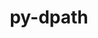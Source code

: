 ---
title: "py-dpath"
layout: cache
categories: [package, develop]
meta: {"versions": ["2.1.6"], "compilers": ["gcc@=7.3.1"], "oss": ["amzn2"], "platforms": ["linux"], "targets": ["aarch64", "neoverse_n1", "x86_64_v3"], "stacks": ["aws-isc", "aws-isc-aarch64", "root"], "num_specs": 21, "num_specs_by_stack": {"aws-isc-aarch64": 14, "root": 21, "aws-isc": 7}}
spec_details: [{"hash": "rn57zqaipcdeyrggbfz3i4gsvdpuxvz3", "compiler": "gcc@=7.3.1", "versions": ["2.1.6"], "os": "amzn2", "platform": "linux", "target": "aarch64", "variants": ["build_system=python_pip"], "stacks": ["aws-isc-aarch64", "root"], "size": "-", "tarball": "https://binaries.spack.io/develop/build_cache/linux-amzn2-aarch64/gcc-7.3.1/py-dpath-2.1.6/linux-amzn2-aarch64-gcc-7.3.1-py-dpath-2.1.6-rn57zqaipcdeyrggbfz3i4gsvdpuxvz3.spack"}, {"hash": "hwtckquqcwpmpaa46iu6xvq4n2wdi3fp", "compiler": "gcc@=7.3.1", "versions": ["2.1.6"], "os": "amzn2", "platform": "linux", "target": "aarch64", "variants": ["build_system=python_pip"], "stacks": ["aws-isc-aarch64", "root"], "size": "-", "tarball": "https://binaries.spack.io/develop/build_cache/linux-amzn2-aarch64/gcc-7.3.1/py-dpath-2.1.6/linux-amzn2-aarch64-gcc-7.3.1-py-dpath-2.1.6-hwtckquqcwpmpaa46iu6xvq4n2wdi3fp.spack"}, {"hash": "goua2zt3ixwjofkta4ejljjjqucwakso", "compiler": "gcc@=7.3.1", "versions": ["2.1.6"], "os": "amzn2", "platform": "linux", "target": "aarch64", "variants": ["build_system=python_pip"], "stacks": ["aws-isc-aarch64", "root"], "size": "-", "tarball": "https://binaries.spack.io/develop/build_cache/linux-amzn2-aarch64/gcc-7.3.1/py-dpath-2.1.6/linux-amzn2-aarch64-gcc-7.3.1-py-dpath-2.1.6-goua2zt3ixwjofkta4ejljjjqucwakso.spack"}, {"hash": "3hlinrwrk5ou3is2c6xv7da3xcpqmlis", "compiler": "gcc@=7.3.1", "versions": ["2.1.6"], "os": "amzn2", "platform": "linux", "target": "aarch64", "variants": ["build_system=python_pip"], "stacks": ["aws-isc-aarch64", "root"], "size": "-", "tarball": "https://binaries.spack.io/develop/build_cache/linux-amzn2-aarch64/gcc-7.3.1/py-dpath-2.1.6/linux-amzn2-aarch64-gcc-7.3.1-py-dpath-2.1.6-3hlinrwrk5ou3is2c6xv7da3xcpqmlis.spack"}, {"hash": "a7xbzcmycffa5u7olkk7bhhxzul2dyvd", "compiler": "gcc@=7.3.1", "versions": ["2.1.6"], "os": "amzn2", "platform": "linux", "target": "aarch64", "variants": ["build_system=python_pip"], "stacks": ["aws-isc-aarch64", "root"], "size": "-", "tarball": "https://binaries.spack.io/develop/build_cache/linux-amzn2-aarch64/gcc-7.3.1/py-dpath-2.1.6/linux-amzn2-aarch64-gcc-7.3.1-py-dpath-2.1.6-a7xbzcmycffa5u7olkk7bhhxzul2dyvd.spack"}, {"hash": "umjcqjno4scidkapiwehebhq4wewn6cs", "compiler": "gcc@=7.3.1", "versions": ["2.1.6"], "os": "amzn2", "platform": "linux", "target": "aarch64", "variants": ["build_system=python_pip"], "stacks": ["aws-isc-aarch64", "root"], "size": "-", "tarball": "https://binaries.spack.io/develop/build_cache/linux-amzn2-aarch64/gcc-7.3.1/py-dpath-2.1.6/linux-amzn2-aarch64-gcc-7.3.1-py-dpath-2.1.6-umjcqjno4scidkapiwehebhq4wewn6cs.spack"}, {"hash": "vzqnjcs6e5l6cuillz7w5qxcwnlt6de7", "compiler": "gcc@=7.3.1", "versions": ["2.1.6"], "os": "amzn2", "platform": "linux", "target": "aarch64", "variants": ["build_system=python_pip"], "stacks": ["aws-isc-aarch64", "root"], "size": "-", "tarball": "https://binaries.spack.io/develop/build_cache/linux-amzn2-aarch64/gcc-7.3.1/py-dpath-2.1.6/linux-amzn2-aarch64-gcc-7.3.1-py-dpath-2.1.6-vzqnjcs6e5l6cuillz7w5qxcwnlt6de7.spack"}, {"hash": "b5tk2rj2zn4zgqxtybtgrw7jmgotmsto", "compiler": "gcc@=7.3.1", "versions": ["2.1.6"], "os": "amzn2", "platform": "linux", "target": "neoverse_n1", "variants": ["build_system=python_pip"], "stacks": ["aws-isc-aarch64", "root"], "size": "-", "tarball": "https://binaries.spack.io/develop/build_cache/linux-amzn2-neoverse_n1/gcc-7.3.1/py-dpath-2.1.6/linux-amzn2-neoverse_n1-gcc-7.3.1-py-dpath-2.1.6-b5tk2rj2zn4zgqxtybtgrw7jmgotmsto.spack"}, {"hash": "h6hk345goodfs3cckavcq7dwyupuvbos", "compiler": "gcc@=7.3.1", "versions": ["2.1.6"], "os": "amzn2", "platform": "linux", "target": "neoverse_n1", "variants": ["build_system=python_pip"], "stacks": ["aws-isc-aarch64", "root"], "size": "-", "tarball": "https://binaries.spack.io/develop/build_cache/linux-amzn2-neoverse_n1/gcc-7.3.1/py-dpath-2.1.6/linux-amzn2-neoverse_n1-gcc-7.3.1-py-dpath-2.1.6-h6hk345goodfs3cckavcq7dwyupuvbos.spack"}, {"hash": "hfkyranysl3meuiq7ebbmocdsr7juog7", "compiler": "gcc@=7.3.1", "versions": ["2.1.6"], "os": "amzn2", "platform": "linux", "target": "neoverse_n1", "variants": ["build_system=python_pip"], "stacks": ["aws-isc-aarch64", "root"], "size": "-", "tarball": "https://binaries.spack.io/develop/build_cache/linux-amzn2-neoverse_n1/gcc-7.3.1/py-dpath-2.1.6/linux-amzn2-neoverse_n1-gcc-7.3.1-py-dpath-2.1.6-hfkyranysl3meuiq7ebbmocdsr7juog7.spack"}, {"hash": "fazigacghb3aruxvtbniax5id52ia5ef", "compiler": "gcc@=7.3.1", "versions": ["2.1.6"], "os": "amzn2", "platform": "linux", "target": "neoverse_n1", "variants": ["build_system=python_pip"], "stacks": ["aws-isc-aarch64", "root"], "size": "-", "tarball": "https://binaries.spack.io/develop/build_cache/linux-amzn2-neoverse_n1/gcc-7.3.1/py-dpath-2.1.6/linux-amzn2-neoverse_n1-gcc-7.3.1-py-dpath-2.1.6-fazigacghb3aruxvtbniax5id52ia5ef.spack"}, {"hash": "lcvofjssysd5touhc2jwmhjbahs3wmoq", "compiler": "gcc@=7.3.1", "versions": ["2.1.6"], "os": "amzn2", "platform": "linux", "target": "neoverse_n1", "variants": ["build_system=python_pip"], "stacks": ["aws-isc-aarch64", "root"], "size": "-", "tarball": "https://binaries.spack.io/develop/build_cache/linux-amzn2-neoverse_n1/gcc-7.3.1/py-dpath-2.1.6/linux-amzn2-neoverse_n1-gcc-7.3.1-py-dpath-2.1.6-lcvofjssysd5touhc2jwmhjbahs3wmoq.spack"}, {"hash": "jpdfsmf3syqmzgzltz53o4qgmy53k7qn", "compiler": "gcc@=7.3.1", "versions": ["2.1.6"], "os": "amzn2", "platform": "linux", "target": "neoverse_n1", "variants": ["build_system=python_pip"], "stacks": ["aws-isc-aarch64", "root"], "size": "-", "tarball": "https://binaries.spack.io/develop/build_cache/linux-amzn2-neoverse_n1/gcc-7.3.1/py-dpath-2.1.6/linux-amzn2-neoverse_n1-gcc-7.3.1-py-dpath-2.1.6-jpdfsmf3syqmzgzltz53o4qgmy53k7qn.spack"}, {"hash": "wpjpgwou6pqm3tzextgh77hkh5oylhho", "compiler": "gcc@=7.3.1", "versions": ["2.1.6"], "os": "amzn2", "platform": "linux", "target": "neoverse_n1", "variants": ["build_system=python_pip"], "stacks": ["aws-isc-aarch64", "root"], "size": "-", "tarball": "https://binaries.spack.io/develop/build_cache/linux-amzn2-neoverse_n1/gcc-7.3.1/py-dpath-2.1.6/linux-amzn2-neoverse_n1-gcc-7.3.1-py-dpath-2.1.6-wpjpgwou6pqm3tzextgh77hkh5oylhho.spack"}, {"hash": "rk3iibwgtdgj5f6j6vipsoilzze5fof6", "compiler": "gcc@=7.3.1", "versions": ["2.1.6"], "os": "amzn2", "platform": "linux", "target": "x86_64_v3", "variants": ["build_system=python_pip"], "stacks": ["aws-isc", "root"], "size": "-", "tarball": "https://binaries.spack.io/develop/build_cache/linux-amzn2-x86_64_v3/gcc-7.3.1/py-dpath-2.1.6/linux-amzn2-x86_64_v3-gcc-7.3.1-py-dpath-2.1.6-rk3iibwgtdgj5f6j6vipsoilzze5fof6.spack"}, {"hash": "hkz4porvwlfjq32hmdfyjdw3vm5vwt74", "compiler": "gcc@=7.3.1", "versions": ["2.1.6"], "os": "amzn2", "platform": "linux", "target": "x86_64_v3", "variants": ["build_system=python_pip"], "stacks": ["aws-isc", "root"], "size": "-", "tarball": "https://binaries.spack.io/develop/build_cache/linux-amzn2-x86_64_v3/gcc-7.3.1/py-dpath-2.1.6/linux-amzn2-x86_64_v3-gcc-7.3.1-py-dpath-2.1.6-hkz4porvwlfjq32hmdfyjdw3vm5vwt74.spack"}, {"hash": "mfydhslt5g7qugcu7midoods2bdo56mk", "compiler": "gcc@=7.3.1", "versions": ["2.1.6"], "os": "amzn2", "platform": "linux", "target": "x86_64_v3", "variants": ["build_system=python_pip"], "stacks": ["aws-isc", "root"], "size": "-", "tarball": "https://binaries.spack.io/develop/build_cache/linux-amzn2-x86_64_v3/gcc-7.3.1/py-dpath-2.1.6/linux-amzn2-x86_64_v3-gcc-7.3.1-py-dpath-2.1.6-mfydhslt5g7qugcu7midoods2bdo56mk.spack"}, {"hash": "6jl6zdyk63cm2jg3yilm4tul447knuw2", "compiler": "gcc@=7.3.1", "versions": ["2.1.6"], "os": "amzn2", "platform": "linux", "target": "x86_64_v3", "variants": ["build_system=python_pip"], "stacks": ["aws-isc", "root"], "size": "-", "tarball": "https://binaries.spack.io/develop/build_cache/linux-amzn2-x86_64_v3/gcc-7.3.1/py-dpath-2.1.6/linux-amzn2-x86_64_v3-gcc-7.3.1-py-dpath-2.1.6-6jl6zdyk63cm2jg3yilm4tul447knuw2.spack"}, {"hash": "wspppimvqjlaztvjkpfkpzxeyfclaoix", "compiler": "gcc@=7.3.1", "versions": ["2.1.6"], "os": "amzn2", "platform": "linux", "target": "x86_64_v3", "variants": ["build_system=python_pip"], "stacks": ["aws-isc", "root"], "size": "-", "tarball": "https://binaries.spack.io/develop/build_cache/linux-amzn2-x86_64_v3/gcc-7.3.1/py-dpath-2.1.6/linux-amzn2-x86_64_v3-gcc-7.3.1-py-dpath-2.1.6-wspppimvqjlaztvjkpfkpzxeyfclaoix.spack"}, {"hash": "z6evg7y2sqbd6x75nqrkwij6x5oapgyr", "compiler": "gcc@=7.3.1", "versions": ["2.1.6"], "os": "amzn2", "platform": "linux", "target": "x86_64_v3", "variants": ["build_system=python_pip"], "stacks": ["aws-isc", "root"], "size": "-", "tarball": "https://binaries.spack.io/develop/build_cache/linux-amzn2-x86_64_v3/gcc-7.3.1/py-dpath-2.1.6/linux-amzn2-x86_64_v3-gcc-7.3.1-py-dpath-2.1.6-z6evg7y2sqbd6x75nqrkwij6x5oapgyr.spack"}, {"hash": "7onddubmo2rxzr5334w4w56gxoheec7g", "compiler": "gcc@=7.3.1", "versions": ["2.1.6"], "os": "amzn2", "platform": "linux", "target": "x86_64_v3", "variants": ["build_system=python_pip"], "stacks": ["aws-isc", "root"], "size": "-", "tarball": "https://binaries.spack.io/develop/build_cache/linux-amzn2-x86_64_v3/gcc-7.3.1/py-dpath-2.1.6/linux-amzn2-x86_64_v3-gcc-7.3.1-py-dpath-2.1.6-7onddubmo2rxzr5334w4w56gxoheec7g.spack"}]
---